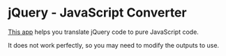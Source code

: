 # jQuery - JavaScript Converter

[This app](https://jqjsconverter.netlify.app) helps you translate jQuery code to pure JavaScript code.

It does not work perfectly, so you may need to modify the outputs to use.
